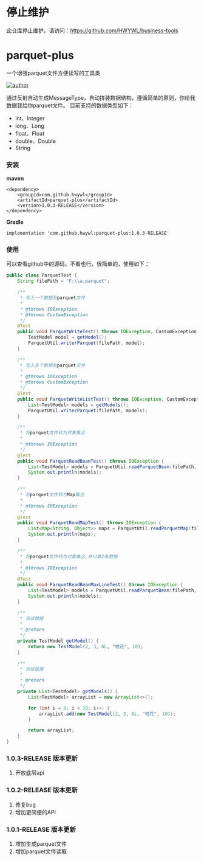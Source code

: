 # 停止维护
此仓库停止维护，请访问：https://github.com/HWYWL/business-tools
# parquet-plus
一个增强parquet文件方便读写的工具类

[![author](https://img.shields.io/badge/author-HWY-red.svg)](https://github.com/HWYWL)

通过反射自动生成MessageType，自动拼装数据结构，遵循简单的原则，你给我数据我给你parquet文件。
目前支持的数据类型如下：
- int、Integer
- long、Long
- float、Float
- double、Double
- String

### 安装
**maven**
```
<dependency>
    <groupId>com.github.hwywl</groupId>
    <artifactId>parquet-plus</artifactId>
    <version>1.0.3-RELEASE</version>
</dependency>
```

**Gradle**
```
implementation 'com.github.hwywl:parquet-plus:1.0.3-RELEASE'
```

### 使用

可以查看github中的源码，不看也行，很简单的，使用如下：
```java
public class ParquetTest {
    String filePath = "F:\\a.parquet";

    /**
     * 写入一个数据到parquet文件
     *
     * @throws IOException
     * @throws CustomException
     */
    @Test
    public void ParquetWriteTest() throws IOException, CustomException {
        TestModel model = getModel();
        ParquetUtil.writerParquet(filePath, model);
    }

    /**
     * 写入多个数据到parquet文件
     *
     * @throws IOException
     * @throws CustomException
     */
    @Test
    public void ParquetWriteListTest() throws IOException, CustomException {
        List<TestModel> models = getModels();
        ParquetUtil.writerParquet(filePath, models);
    }

    /**
     * 将parquet文件转为对象集合
     *
     * @throws IOException
     */
    @Test
    public void ParquetReadBeanTest() throws IOException {
        List<TestModel> models = ParquetUtil.readParquetBean(filePath, TestModel.class);
        System.out.println(models);
    }

    /**
     * 将parquet文件转为Map集合
     *
     * @throws IOException
     */
    @Test
    public void ParquetReadMapTest() throws IOException {
        List<Map<String, Object>> maps = ParquetUtil.readParquetMap(filePath);
        System.out.println(maps);
    }

    /**
     * 将parquet文件转为对象集合,并只拿2条数据
     *
     * @throws IOException
     */
    @Test
    public void ParquetReadBeanMaxLineTest() throws IOException {
        List<TestModel> models = ParquetUtil.readParquetBean(filePath, 2, TestModel.class);
        System.out.println(models);
    }

    /**
     * 测试数据
     *
     * @return
     */
    private TestModel getModel() {
        return new TestModel(2, 3, 6L, "校花", 10);
    }

    /**
     * 测试数据
     *
     * @return
     */
    private List<TestModel> getModels() {
        List<TestModel> arrayList = new ArrayList<>();

        for (int i = 0; i < 10; i++) {
            arrayList.add(new TestModel(2, 3, 6L, "校花", 10));
        }

        return arrayList;
    }
}
```

### 1.0.3-RELEASE 版本更新
1. 开放底层api

### 1.0.2-RELEASE 版本更新
1. 修复bug
2. 增加更简便的API

### 1.0.1-RELEASE 版本更新
1. 增加生成parquet文件
2. 增加parquet文件读取
